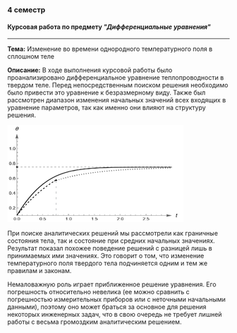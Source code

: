 ### 4 семестр

#### Курсовая работа по предмету ***"Дифференциальные уравнения"***

---

**Тема:** Изменение во времени однородного
температурного поля в сплошном теле

**Описание:** В ходе выполнения курсовой работы было проанализировано дифференциальное уравнение теплопроводности в твердом теле. Перед непосредственным поиском решения
необходимо было привести это уравнение к безразмерному виду. Также был рассмотрен
диапазон изменения начальных значений всех входящих в уравнение параметров, так
как именно они влияют на структуру решения.

<img src= https://github.com/ppvartm/kurs_4_sem/blob/main/documents/numericial%20sol.png  width="400" height="220">

При поиске аналитических решений мы рассмотрели как граничные состояния
тела, так и состояние при средних начальных значениях. Результат показал похожее
поведение решений с разницей лишь в принимаемых ими значениях. Это говорит о
том, что изменение температурного поля твердого тела подчиняется одним и тем же
правилам и законам.


Немаловажную роль играет приближенное решение уравнения. Его погрешность
относительно невелика (ее можно сравнить с погрешностью измерительных приборов
или с неточными начальными данными), поэтому оно может браться за основное для
решения некоторых инженерных задач, что в свою очередь не требует лишней работы
с весьма громоздким аналитическим решением.
